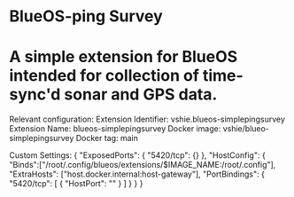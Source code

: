 # BlueOS-ping Survey
# A simple extension for BlueOS intended for collection of time-sync'd sonar and GPS data. 

Relevant configuration: 
Extension Identifier: 
vshie.blueos-simplepingsurvey
Extension Name:
blueos-simplepingsurvey
Docker image:
vshie/blueo-simplepingsurvey
Docker tag:
main

Custom Settings:
{
  "ExposedPorts": {
    "5420/tcp": {}
  },
  "HostConfig": {
    "Binds":["/root/.config/blueos/extensions/$IMAGE_NAME:/root/.config"],
    "ExtraHosts": ["host.docker.internal:host-gateway"],
    "PortBindings": {
      "5420/tcp": [
        {
          "HostPort": ""
        }
      ]
    }
  }
}
